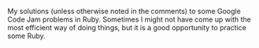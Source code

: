 My solutions (unless otherwise noted in the comments) to some Google Code Jam problems in Ruby. Sometimes I might not have come up with the most efficient way of doing things, but it is a good opportunity to practice some Ruby.
